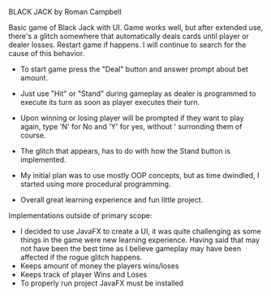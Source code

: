 
BLACK JACK by Roman Campbell

Basic game of Black Jack with UI. Game works well, but after extended use, there's a glitch somewhere that automatically deals cards until player or dealer losses. Restart game if happens. I will continue to search for the cause of this behavior.

- To start game press the "Deal" button and answer prompt about bet amount.
- Just use "Hit" or "Stand" during gameplay as dealer is programmed to execute its turn as soon as player executes their turn.
- Upon winning or losing player will be prompted if they want to play again, type 'N' for No and 'Y' for yes, without ' surronding them of course.

- The glitch that appears, has to do with how the Stand button is implemented.
- My initial plan was to use mostly OOP concepts, but as time dwindled, I started using more procedural programming.
- Overall great learning experience and fun little project.

Implementations outside of primary scope:
- I decided to use JavaFX to create a UI, it was quite challenging as some things in the game were new learning experience. Having said that may not have     been the best time as I believe gameplay may have been affected if the rogue glitch happens.
- Keeps amount of money the players wins/loses
- Keeps track of player Wins and Loses
- To properly run project JavaFX must be installed
